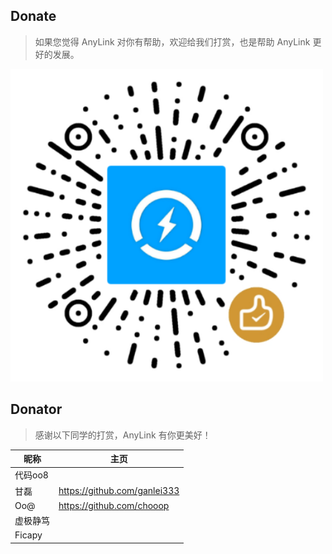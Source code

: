 ## Donate

> 如果您觉得 AnyLink 对你有帮助，欢迎给我们打赏，也是帮助 AnyLink 更好的发展。

<p>
    <img src="screenshot/wxpay2.png" width="500" />
</p>

## Donator

> 感谢以下同学的打赏，AnyLink 有你更美好！

| 昵称     | 主页                         |
| -------- | ---------------------------- |
| 代码oo8 |                              |
| 甘磊     | https://github.com/ganlei333 |
| Oo@     | https://github.com/chooop    |
| 虚极静笃 |                              |
| Ficapy |                              |

